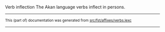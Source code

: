 Verb inflection
The Akan language verbs inflect in persons.

* * *

<small>This (part of) documentation was generated from [src/fst/affixes/verbs.lexc](https://github.com/giellalt/lang-aka/blob/main/src/fst/affixes/verbs.lexc)</small>

---

